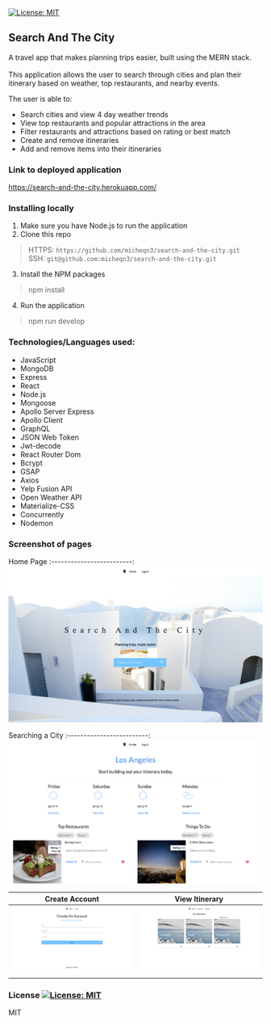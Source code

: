 [![License: MIT](https://img.shields.io/badge/License-MIT-yellow.svg)](https://opensource.org/licenses/MIT)
## Search And The City

A travel app that makes planning trips easier, built using the MERN stack.
<br> <br>
This application allows the user to search through cities and plan their itinerary based on weather, top restaurants, and nearby events.

The user is able to:

- Search cities and view 4 day weather trends
- View top restaurants and popular attractions in the area
- Filter restaurants and attractions based on rating or best match
- Create and remove itineraries 
- Add and remove items into their itineraries
  
### Link to deployed application

https://search-and-the-city.herokuapp.com/

### Installing locally

1. Make sure you have Node.js to run the application
2. Clone this repo
> HTTPS: `https://github.com/micheqn3/search-and-the-city.git` <br>
> SSH: `git@github.com:micheqn3/search-and-the-city.git`
3. Install the NPM packages
> npm install
4. Run the application
> npm run develop

### Technologies/Languages used: 

  - JavaScript
  - MongoDB
  - Express
  - React 
  - Node.js
  - Mongoose
  - Apollo Server Express
  - Apollo Client
  - GraphQL 
  - JSON Web Token
  - Jwt-decode
  - React Router Dom
  - Bcrypt
  - GSAP 
  - Axios
  - Yelp Fusion API
  - Open Weather API
  - Materialize-CSS
  - Concurrently
  - Nodemon

### Screenshot of pages

Home Page
:-------------------------:
![Home page](/assets/home-page-screenshot.png)

Searching a City
:-------------------------:
![City search](/assets/city-screenshot.png)

Create Account            |  View Itinerary
:-------------------------:|:-------------------------: 
![Create Account](/assets/create-account-screenshot.png)  |  ![Itinerary](/assets/itinerary-screenshot.png)


### License [![License: MIT](https://img.shields.io/badge/License-MIT-yellow.svg)](https://opensource.org/licenses/MIT)

MIT 
